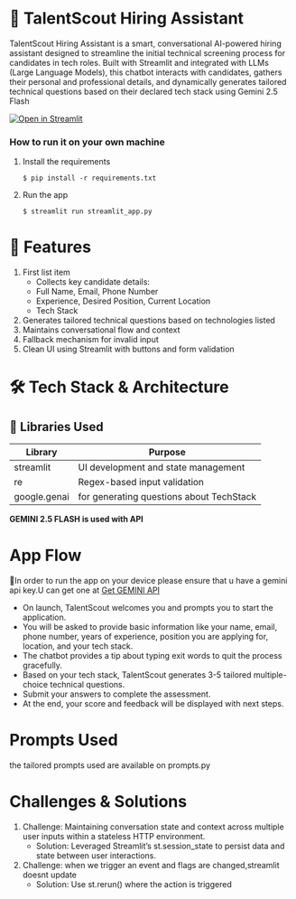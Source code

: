 # 💬 TalentScout Hiring Assistant
TalentScout Hiring Assistant is a smart, conversational AI-powered hiring assistant designed to streamline the initial technical screening process for candidates in tech roles. Built with Streamlit and integrated with LLMs (Large Language Models), this chatbot interacts with candidates, gathers their personal and professional details, and dynamically generates tailored technical questions based on their declared tech stack using Gemini 2.5 Flash

[![Open in Streamlit](https://static.streamlit.io/badges/streamlit_badge_black_white.svg)](https://hiringassistant-em49cabgydnjffvlygqwlp.streamlit.app/)

### How to run it on your own machine

1. Install the requirements

   ```
   $ pip install -r requirements.txt
   ```

2. Run the app

   ```
   $ streamlit run streamlit_app.py
   ```
# 🚀 Features
1. First list item
     - Collects key candidate details:
     - Full Name, Email, Phone Number
     - Experience, Desired Position, Current Location
     - Tech Stack
2. Generates tailored technical questions based on technologies listed
3. Maintains conversational flow and context
4. Fallback mechanism for invalid input
5. Clean UI using Streamlit with buttons and form validation

# 🛠️ Tech Stack & Architecture
## 🧰 Libraries Used
|Library	  |Purpose|
| ---  | ---  |
|streamlit|	      UI development and state management|
|re	|               Regex-based input validation|
|google.genai|      for generating questions about TechStack| 

**GEMINI 2.5 FLASH is used with API**
# App Flow
🔴In order to run the app on your device please ensure that u have a gemini api key.U can get one at [Get GEMINI API](https://ai.google.dev/gemini-api/docs/api-key)
* On launch, TalentScout welcomes you and prompts you to start the application.
* You will be asked to provide basic information like your name, email, phone number, years of experience, position you are applying for, location, and your tech stack.
* The chatbot provides a tip about typing exit words to quit the process gracefully.
* Based on your tech stack, TalentScout generates 3-5 tailored multiple-choice technical questions.
* Submit your answers to complete the assessment.
* At the end, your score and feedback will be displayed with next steps.

# Prompts Used
the tailored prompts used are available on prompts.py
# Challenges & Solutions
1. Challenge: Maintaining conversation state and context across multiple user inputs within a stateless HTTP environment.
    * Solution: Leveraged Streamlit’s st.session_state to persist data and state between user interactions.
2. Challenge: when we trigger an event and flags are changed,streamlit doesnt update 
    * Solution: Use st.rerun() where the action is triggered
  
